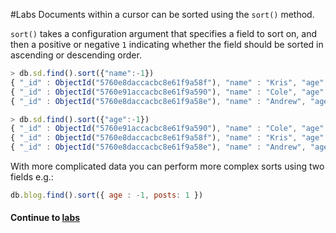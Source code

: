 #Labs
Documents within a cursor can be sorted using the `sort()` method.  
  
`sort()` takes a configuration argument that specifies a field to sort on, and then a positive or negative `1` indicating whether the field should be sorted in ascending or descending order.  
  
```javascript
> db.sd.find().sort({"name":-1})
{ "_id" : ObjectId("5760e8daccacbc8e61f9a58f"), "name" : "Kris", "age" : 29, "email" : "kris@skilldistillery.com", "organization" : "SkillDistillery" }
{ "_id" : ObjectId("5760e91accacbc8e61f9a590"), "name" : "Cole", "age" : 32, "email" : "cole@skilldistillery.com", "organization" : "SkillDistillery" }
{ "_id" : ObjectId("5760e8daccacbc8e61f9a58e"), "name" : "Andrew", "age" : 25, "email" : "andrew@skilldistillery.com", "organization" : "SkillDistillery" }

> db.sd.find().sort({"age":-1})
{ "_id" : ObjectId("5760e91accacbc8e61f9a590"), "name" : "Cole", "age" : 32, "email" : "cole@skilldistillery.com", "organization" : "SkillDistillery" }
{ "_id" : ObjectId("5760e8daccacbc8e61f9a58f"), "name" : "Kris", "age" : 29, "email" : "kris@skilldistillery.com", "organization" : "SkillDistillery" }
{ "_id" : ObjectId("5760e8daccacbc8e61f9a58e"), "name" : "Andrew", "age" : 25, "email" : "andrew@skilldistillery.com", "organization" : "SkillDistillery" }
```
  
With more complicated data you can perform more complex sorts using two fields e.g.:  
  
```javascript
db.blog.find().sort({ age : -1, posts: 1 })
```

#### Continue to [labs](_13_labs.md)
